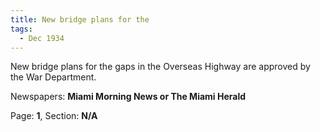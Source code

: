 ```yaml
---  
title: New bridge plans for the  
tags:  
  - Dec 1934  
---  
```

  
New bridge plans for the gaps in the Overseas Highway are approved by the War Department.  
  
Newspapers: **Miami Morning News or The Miami Herald**  
  
Page: **1**, Section: **N/A** 
